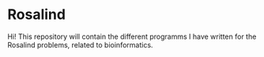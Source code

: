 # Rosalind
Hi! This repository will contain the different programms I have written for the Rosalind problems, related to bioinformatics.  